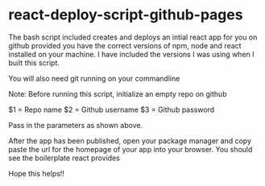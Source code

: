 # react-deploy-script-github-pages

The bash script included creates and deploys an intial react app for you on github provided you have the correct versions of npm, node and react installed on your machine. I have included the versions I was using when I built this script. 

You will also need git running on your commandline

Note: Before running this script, initialize an empty repo on github

$1 = Repo name
$2 = Github username
$3 = Github password

Pass in the parameters as shown above.

After the app has been published, open your package manager and copy paste the url for the homepage of your app into your browser. You should see the boilerplate react provides

Hope this helps!!
